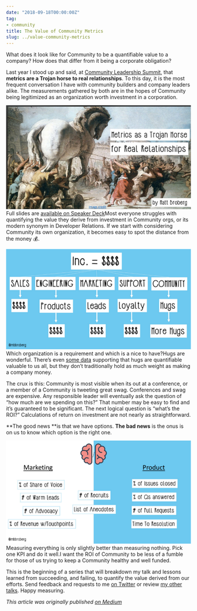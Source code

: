 ```yaml
---
date: "2018-09-18T00:00:00Z"
tag:
- community
title: The Value of Community Metrics
slug: ../value-community-metrics
---
```


  What does it look like for Community to be a quantifiable value to a company? How does that differ from it being a corporate obligation?

Last year I stood up and said, at [Community Leadership Summit](http://www.communityleadershipsummit.com/), that **metrics are a Trojan horse to real relationships**. To this day, it is the most frequent conversation I have with community builders and company leaders alike. The measurements gathered by both are in the hopes of Community being legitimized as an organization worth investment in a corporation.

![](/img/1*uZfybHKzCRJ8c7f-tFbudg.png)Full slides are [available on Speaker Deck](https://speakerdeck.com/mbbroberg/community-metrics-are-a-trojan-horse-for-real-relationships)Most everyone struggles with quantifying the value they derive from investment in Community orgs, or its modern synonym in Developer Relations. If we start with considering Community its own organization, it becomes easy to spot the distance from the money 💰.

![](/img/1*ZiYfmdLsC9iiUsxGCuNE_Q.png)Which organization is a requirement and which is a nice to have?Hugs are wonderful. There’s even [some data](https://www.scientificamerican.com/article/a-hug-a-day-keeps-the-doctor-away/) supporting that hugs are quantifiable valuable to us all, but they don’t traditionally hold as much weight as making a company money.

The crux is this: Community is most visible when its out at a conference, or a member of a Community is tweeting great swag. Conferences and swag are expensive. Any responsible leader will eventually ask the question of “how much are we spending on this?” That number may be easy to find and it’s guaranteed to be significant. The next logical question is “what’s the ROI?” Calculations of return on investment are not nearly as straightforward.

**The good news **is that we have options. **The bad news** is the onus is on us to know which option is the right one.

![](/img/1*P1yps36vBnyaIarAAnoQGA.png)Measuring everything is only slightly better than measuring nothing. Pick one KPI and do it well.I want the ROI of Community to be less of a fumble for those of us trying to keep a Community healthy and well funded.

This is the beginning of a series that will breakdown my talk and lessons learned from succeeding, and failing, to quantify the value derived from our efforts. Send feedback and requests to me [on Twitter](https://twitter.com/mbbroberg) or review [my other talks](http://mbbroberg.fun/talks). Happy measuring.

*This article was originally published [on Medium](https://medium.com/@mbbroberg)*